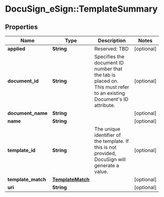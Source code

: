 # DocuSign_eSign::TemplateSummary

## Properties
Name | Type | Description | Notes
------------ | ------------- | ------------- | -------------
**applied** | **String** | Reserved: TBD | [optional] 
**document_id** | **String** | Specifies the document ID number that the tab is placed on. This must refer to an existing Document&#39;s ID attribute. | [optional] 
**document_name** | **String** |  | [optional] 
**name** | **String** |  | [optional] 
**template_id** | **String** | The unique identifier of the template. If this is not provided, DocuSign will generate a value.  | [optional] 
**template_match** | [**TemplateMatch**](TemplateMatch.md) |  | [optional] 
**uri** | **String** |  | [optional] 


